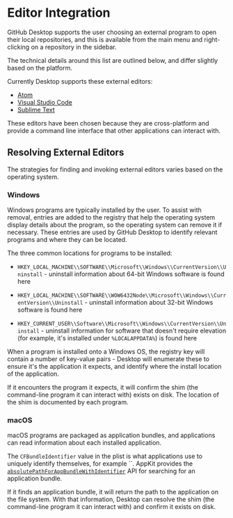 # Editor Integration

GitHub Desktop supports the user choosing an external program to open their
local repositories, and this is available from the main menu and right-clicking
on a repository in the sidebar.

The technical details around this list are outlined below, and differ slightly
based on the platform.

Currently Desktop supports these external editors:

 - [Atom](https://atom.io/)
 - [Visual Studio Code](https://code.visualstudio.com/)
 - [Sublime Text](https://www.sublimetext.com/)

These editors have been chosen because they are cross-platform and provide a
command line interface that other applications can interact with.

## Resolving External Editors

The strategies for finding and invoking external editors varies based on the
operating system.

### Windows

Windows programs are typically installed by the user. To assist with removal,
entries are added to the registry that help the operating system display
details about the program, so the operating system can remove it if necessary.
These entries are used by GitHub Desktop to identify relevant programs and
where they can be located.

The three common locations for programs to be installed:

 - `HKEY_LOCAL_MACHINE\\SOFTWARE\\Microsoft\\Windows\\CurrentVersion\\Uninstall` -
    uninstall information about 64-bit Windows software is found here

 - `HKEY_LOCAL_MACHINE\\SOFTWARE\\WOW6432Node\\Microsoft\\Windows\\CurrentVersion\\Uninstall` -
    uninstall information about 32-bit Windows software is found here

 - `HKEY_CURRENT_USER\\Software\\Microsoft\\Windows\\CurrentVersion\\Uninstall` -
    uninstall information for software that doesn't require elevation (for
    example, it's installed under `%LOCALAPPDATA%`) is found here

When a program is installed onto a Windows OS, the registry key will contain a
number of key-value pairs - Desktop will enumerate these to ensure it's the
application it expects, and identify where the install location of the
application.

If it encounters the program it expects, it will confirm the shim (the
command-line program it can interact with) exists on disk. The location of the
shim is documented by each program.

### macOS

macOS programs are packaged as application bundles, and applications can
read information about each installed application.

The `CFBundleIdentifier` value in the plist is what applications use to
uniquely identify themselves, for example ``. AppKit provides the
[`absolutePathForAppBundleWithIdentifier`](https://developer.apple.com/documentation/appkit/nsworkspace/1533086-absolutepathforappbundlewithiden?language=objc)
API for searching for an application bundle.

If it finds an application bundle, it will return the path to the application
on the file system. With that information, Desktop can resolve the shim (the
command-line program it can interact with) and confirm it exists on disk.
